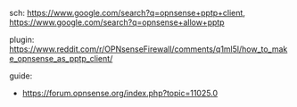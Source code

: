 sch: https://www.google.com/search?q=opnsense+pptp+client, https://www.google.com/search?q=opnsense+allow+pptp

plugin: https://www.reddit.com/r/OPNsenseFirewall/comments/q1ml5l/how_to_make_opnsense_as_pptp_client/

guide:
- https://forum.opnsense.org/index.php?topic=11025.0

